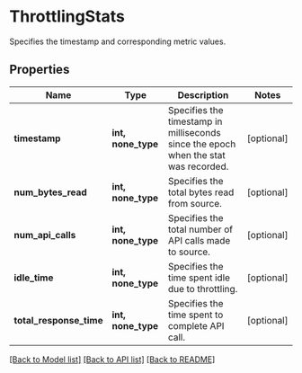 # ThrottlingStats

Specifies the timestamp and corresponding metric values.

## Properties
Name | Type | Description | Notes
------------ | ------------- | ------------- | -------------
**timestamp** | **int, none_type** | Specifies the timestamp in milliseconds since the epoch when the stat was recorded. | [optional] 
**num_bytes_read** | **int, none_type** | Specifies the total bytes read from source. | [optional] 
**num_api_calls** | **int, none_type** | Specifies the total number of API calls made to source. | [optional] 
**idle_time** | **int, none_type** | Specifies the time spent idle due to throttling. | [optional] 
**total_response_time** | **int, none_type** | Specifies the time spent to complete API call. | [optional] 

[[Back to Model list]](../README.md#documentation-for-models) [[Back to API list]](../README.md#documentation-for-api-endpoints) [[Back to README]](../README.md)


